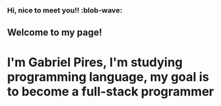 ### Hi, nice to meet you!!  :blob-wave:

## Welcome to my page!

# I'm Gabriel Pires, I'm studying programming language, my goal is to become a full-stack programmer
<!--
**DevGabrielPires/DevGabrielPires** is a ✨ _special_ ✨ repository because its `README.md` (this file) appears on your GitHub profile.

Here are some ideas to get you started:

- 🔭 I’m currently working on ...
- 🌱 I’m currently learning ...
- 👯 I’m looking to collaborate on ...
- 🤔 I’m looking for help with ...
- 💬 Ask me about ...
- 📫 How to reach me: ...
- 😄 Pronouns: ...
- ⚡ Fun fact: ...
-->
